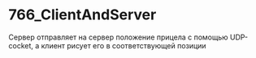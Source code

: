 # 766_ClientAndServer
Сервер отправляет на сервер положение прицела с помощью UDP-cocket, а клиент рисует его в соответствующей позиции
